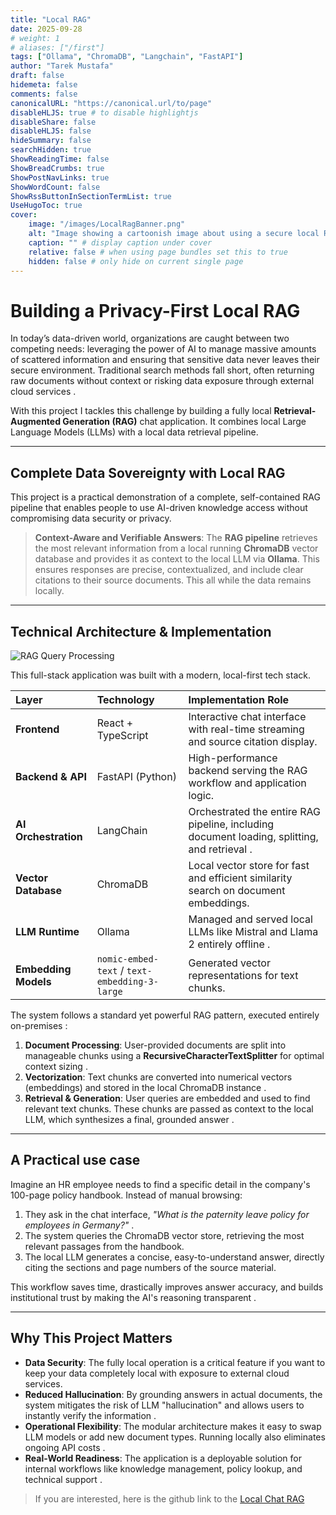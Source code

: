 ```yaml
---
title: "Local RAG"
date: 2025-09-28
# weight: 1
# aliases: ["/first"]
tags: ["Ollama", "ChromaDB", "Langchain", "FastAPI"]
author: "Tarek Mustafa"
draft: false
hidemeta: false
comments: false
canonicalURL: "https://canonical.url/to/page"
disableHLJS: true # to disable highlightjs
disableShare: false
disableHLJS: false
hideSummary: false
searchHidden: true
ShowReadingTime: false
ShowBreadCrumbs: true
ShowPostNavLinks: true
ShowWordCount: false
ShowRssButtonInSectionTermList: true
UseHugoToc: true
cover:
    image: "/images/LocalRagBanner.png"
    alt: "Image showing a cartoonish image about using a secure local RAG"
    caption: "" # display caption under cover
    relative: false # when using page bundles set this to true
    hidden: false # only hide on current single page
---
```


# Building a Privacy-First Local RAG

In today’s data-driven world, organizations are caught between two competing needs: leveraging the power of AI to manage massive amounts of scattered information and ensuring that sensitive data never leaves their secure environment. Traditional search methods fall short, often returning raw documents without context or risking data exposure through external cloud services .

With this project I tackles this challenge by building a fully local **Retrieval-Augmented Generation (RAG)** chat application. It combines local Large Language Models (LLMs) with a local data retrieval pipeline.

---

## Complete Data Sovereignty with Local RAG

This project is a practical demonstration of a complete, self-contained RAG pipeline that enables people to use AI-driven knowledge access without compromising data security or privacy.

> **Context-Aware and Verifiable Answers**: The **RAG pipeline** retrieves the most relevant information from a local running **ChromaDB** vector database and provides it as context to the local LLM via **Ollama**. This ensures responses are precise, contextualized, and include clear citations to their source documents. This all while the data remains locally.

---

## Technical Architecture & Implementation

![RAG Query Processing](/images/ragQueryProcessing.png)

This full-stack application was built with a modern, local-first tech stack.

| **Layer** | **Technology** | **Implementation Role** |
| :--- | :--- | :--- |
| **Frontend** | React + TypeScript | Interactive chat interface with real-time streaming and source citation display. |
| **Backend & API** | FastAPI (Python) | High-performance backend serving the RAG workflow and application logic. |
| **AI Orchestration**| LangChain | Orchestrated the entire RAG pipeline, including document loading, splitting, and retrieval . |
| **Vector Database** | ChromaDB | Local vector store for fast and efficient similarity search on document embeddings. |
| **LLM Runtime** | Ollama | Managed and served local LLMs like Mistral and Llama 2 entirely offline . |
| **Embedding Models**| `nomic-embed-text` / `text-embedding-3-large` | Generated vector representations for text chunks. |

The system follows a standard yet powerful RAG pattern, executed entirely on-premises :
1.  **Document Processing**: User-provided documents are split into manageable chunks using a **RecursiveCharacterTextSplitter** for optimal context sizing .
2.  **Vectorization**: Text chunks are converted into numerical vectors (embeddings) and stored in the local ChromaDB instance .
3.  **Retrieval & Generation**: User queries are embedded and used to find relevant text chunks. These chunks are passed as context to the local LLM, which synthesizes a final, grounded answer .

---

## A Practical use case

Imagine an HR employee needs to find a specific detail in the company's 100-page policy handbook. Instead of manual browsing:
1.  They ask in the chat interface, *"What is the paternity leave policy for employees in Germany?"* .
2.  The system queries the ChromaDB vector store, retrieving the most relevant passages from the handbook.
3.  The local LLM generates a concise, easy-to-understand answer, directly citing the sections and page numbers of the source material.

This workflow saves time, drastically improves answer accuracy, and builds institutional trust by making the AI's reasoning transparent .

---

## Why This Project Matters

-   **Data Security**: The fully local operation is a critical feature if you want to keep your data completely local with exposure to external cloud services.
-   **Reduced Hallucination**: By grounding answers in actual documents, the system mitigates the risk of LLM "hallucination" and allows users to instantly verify the information .
-   **Operational Flexibility**: The modular architecture makes it easy to swap LLM models or add new document types. Running locally also eliminates ongoing API costs .
-   **Real-World Readiness**: The application is a deployable solution for internal workflows like knowledge management, policy lookup, and technical support .

> If you are interested, here is the github link to the [Local Chat RAG](https://github.com/TAMustafa/Local_Chat_RAG)

